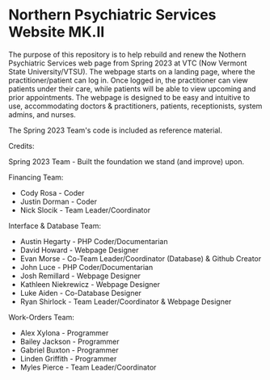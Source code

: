 # Northern Psychiatric Services Website MK.II

The purpose of this repository is to help rebuild and renew the Nothern Psychiatric Services web page from Spring 2023 at VTC (Now Vermont State University/VTSU). The webpage starts on a landing page, where the practitioner/patient can log in. Once logged in, the practitioner can view patients under their care, while patients will be able to view upcoming and prior appointments. The webpage is designed to be easy and intuitive to use, accommodating doctors & practitioners, patients, receptionists, system admins, and nurses. 

The Spring 2023 Team's code is included as reference material.

Credits:

  Spring 2023 Team - Built the foundation we stand (and improve) upon. 
 
  Financing Team:
  - Cody Rosa - Coder
  - Justin Dorman - Coder
  - Nick Slocik - Team Leader/Coordinator
 
  Interface & Database Team:
  - Austin Hegarty - PHP Coder/Documentarian
  - David Howard - Webpage Designer
  - Evan Morse - Co-Team Leader/Coordinator (Database) & Github Creator
  - John Luce - PHP Coder/Documentarian
  - Josh Remillard - Webpage Designer
  - Kathleen Niekrewicz - Webpage Designer
  - Luke Aiden - Co-Database Designer
  - Ryan Shirlock - Team Leader/Coordinator & Webpage Designer
 
  Work-Orders Team:
  - Alex Xylona - Programmer
  - Bailey Jackson - Programmer
  - Gabriel Buxton - Programmer
  - Linden Griffith - Programmer
  - Myles Pierce - Team Leader/Coordinator

